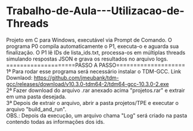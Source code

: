 # Trabalho-de-Aula---Utilizacao-de-Threads
Projeto em C para Windows, executável via Prompt de Comando.
O programa P0 compila automaticamente o P1, executa-o e aguarda sua finalização.
O P1 lê IDs de lista_ids.txt, processa-os em múltiplas threads simulando respostas JSON e grava os resultados no arquivo logs.
\
====================PASSO A PASSO====================
\
1ª Para rodar esse programa será necessário instalar o TDM-GCC. Link Downlaod: https://github.com/jmeubank/tdm-gcc/releases/download/v10.3.0-tdm64-2/tdm64-gcc-10.3.0-2.exe \
2ª Fazer download do arquivo .rar anexado acima "projetos.rar" e extrair em uma pasta desejada. \
3ª Depois de extrair o arquivo, abrir a pasta projetos/TPE e executar o arquivo "build_and_run". \
OBS.: Depois da execução, um arquivo chama "Log" será criado na pasta contendo todas as informações dos ids. 
